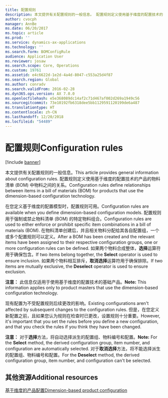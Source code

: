 ```yaml
---
title: 配置规则
description: 本文提供有关配置规则的一般信息。 配置规则定义使用基于维度的配置技术的产品的物料清单 (BOM) 中物料之间的关系。
author: cvocph
manager: AnnBe
ms.date: 06/20/2017
ms.topic: article
ms.prod: ''
ms.service: dynamics-ax-applications
ms.technology: ''
ms.search.form: BOMConfigRule
audience: Application User
ms.reviewer: josaw
ms.search.scope: Core, Operations
ms.custom: 19761
ms.assetid: e4c6622d-1e2d-4a4d-8047-c553a25d4f87
ms.search.region: Global
ms.author: conradv
ms.search.validFrom: 2016-02-28
ms.dyn365.ops.version: AX 7.0.0
ms.openlocfilehash: e5e368089dc14af2c71d467af002d269a1949c56
ms.sourcegitcommit: 73e10192fb6318dee5bb1129591120199de6a487
ms.translationtype: HT
ms.contentlocale: zh-CN
ms.lasthandoff: 12/20/2018
ms.locfileid: "54489"
---
```

# <a name="configuration-rules"></a><span data-ttu-id="cc726-104">配置规则</span><span class="sxs-lookup"><span data-stu-id="cc726-104">Configuration rules</span></span>

[!include [banner](../includes/banner.md)]

<span data-ttu-id="cc726-105">本文提供有关配置规则的一般信息。</span><span class="sxs-lookup"><span data-stu-id="cc726-105">This article provides general information about configuration rules.</span></span> <span data-ttu-id="cc726-106">配置规则定义使用基于维度的配置技术的产品的物料清单 (BOM) 中物料之间的关系。</span><span class="sxs-lookup"><span data-stu-id="cc726-106">Configuration rules define relationships between items in a bill of materials (BOM) for products that use the dimension-based configuration technology.</span></span>

<span data-ttu-id="cc726-107">在您定义基于维度的配置模型时，配置规则可用。</span><span class="sxs-lookup"><span data-stu-id="cc726-107">Configuration rules are available when you define dimension-based configuration models.</span></span> <span data-ttu-id="cc726-108">配置规则用于强制或禁止物料清单 (BOM) 的特定物料组合。</span><span class="sxs-lookup"><span data-stu-id="cc726-108">Configuration rules are used to either enforce or prohibit specific item combinations in a bill of materials (BOM).</span></span> <span data-ttu-id="cc726-109">在物料清单创建后，并且相关物料分配给其各自配置组，一个或多个配置规则可以定义。</span><span class="sxs-lookup"><span data-stu-id="cc726-109">After a BOM has been created and the relevant items have been assigned to their respective configuration groups, one or more configuration rules can be defined.</span></span> <span data-ttu-id="cc726-110">如果两个物料合成整体，**选择**运算符用于确保包含。</span><span class="sxs-lookup"><span data-stu-id="cc726-110">If two items belong together, the **Select** operator is used to ensure inclusion.</span></span> <span data-ttu-id="cc726-111">如果两个物料相互排斥，**取消选择**运算符用于确保排除。</span><span class="sxs-lookup"><span data-stu-id="cc726-111">If two items are mutually exclusive, the **Deselect** operator is used to ensure exclusion.</span></span>  

<span data-ttu-id="cc726-112">**注意：** 此信息仅适用于使用基于维度的配置技术的基础产品。</span><span class="sxs-lookup"><span data-stu-id="cc726-112">**Note:** This information applies only to product masters that use the dimension-based configuration technology.</span></span>  

<span data-ttu-id="cc726-113">现有配置为不受配置规则后续更改的影响。</span><span class="sxs-lookup"><span data-stu-id="cc726-113">Existing configurations aren't affected by subsequent changes to the configuration rules.</span></span> <span data-ttu-id="cc726-114">但是，在您定义新配置之前，且如果您认为规则在检查时已更改，设置规则十分重要。</span><span class="sxs-lookup"><span data-stu-id="cc726-114">However, it's important that you set the rules before you define a new configuration, and that you check the rules if you think they have been changed.</span></span>  

<span data-ttu-id="cc726-115">**注意：** 对于**选择**方法，将自动选择派生的配置组、物料编号和配置。</span><span class="sxs-lookup"><span data-stu-id="cc726-115">**Note:** For the **Select** method, the derived configuration group, item number, and configuration are automatically selected.</span></span> <span data-ttu-id="cc726-116">对于**取消选择**方法，将不能选择派生的配置组、物料编号和配置。</span><span class="sxs-lookup"><span data-stu-id="cc726-116">For the **Deselect** method, the derived configuration group, item number, and configuration can't be selected.</span></span>

<a name="additional-resources"></a><span data-ttu-id="cc726-117">其他资源</span><span class="sxs-lookup"><span data-stu-id="cc726-117">Additional resources</span></span>
--------

[<span data-ttu-id="cc726-118">基于维度的产品配置</span><span class="sxs-lookup"><span data-stu-id="cc726-118">Dimension-based product configuration</span></span>](dimension-based-product-configuration.md)



